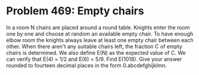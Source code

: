 # Problem 469: Empty chairs
In a room N chairs are placed around a round table. Knights enter the
room one by one and choose at random an available empty chair. To have
enough elbow room the knights always leave at least one empty chair
between each other. When there aren't any suitable chairs left, the
fraction C of empty chairs is determined. We also define E(N) as the
expected value of C. We can verify that E(4) = 1/2 and E(6) = 5/9. Find
E(1018). Give your answer rounded to fourteen decimal places in the form
0.abcdefghijklmn.
